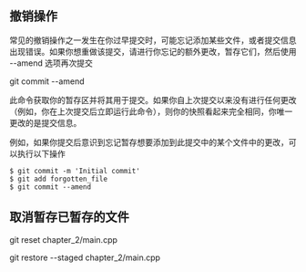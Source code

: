 
## 撤销操作
常见的撤销操作之一发生在你过早提交时，可能忘记添加某些文件，或者提交信息出现错误。如果你想重做该提交，请进行你忘记的额外更改，暂存它们，然后使用 --amend 选项再次提交

git commit --amend

此命令获取你的暂存区并将其用于提交。如果你自上次提交以来没有进行任何更改（例如，你在上次提交后立即运行此命令），则你的快照看起来完全相同，你唯一更改的是提交信息。

例如，如果你提交后意识到忘记暂存想要添加到此提交中的某个文件中的更改，可以执行以下操作

```
$ git commit -m 'Initial commit'
$ git add forgotten_file
$ git commit --amend
```

## 取消暂存已暂存的文件

git reset chapter_2/main.cpp

git restore --staged chapter_2/main.cpp

